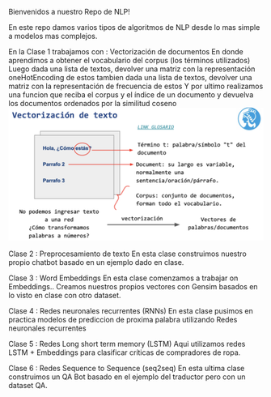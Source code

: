 Bienvenidos a nuestro Repo de NLP!

En este repo damos varios tipos de algoritmos de NLP desde lo mas simple
a modelos mas complejos.

En la Clase 1 trabajamos con : Vectorización de documentos
En donde aprendimos a obtener el vocabulario del corpus (los términos utilizados)\
Luego dada una lista de textos, devolver una matriz con la representación oneHotEncoding de estos
tambien dada una lista de textos, devolver una matriz con la representación de frecuencia de estos
Y por ultimo realizamos una funcion que reciba el corpus y el índice de un documento y devuelva los documentos ordenados por la similitud coseno
![Alt text](image.png)

Clase 2 : Preprocesamiento de texto
En esta clase construimos nuestro propio chatbot basado en un ejemplo dado en clase.

Clase 3 : Word Embeddings
En esta clase comenzamos a trabajar on Embeddings..
Creamos nuestros propios vectores con Gensim basados en lo visto en clase con otro dataset.


Clase 4 : Redes neuronales recurrentes (RNNs)
En esta clase pusimos en practica modelos de prediccion de proxima palabra utilizando
Redes neuronales recurrentes


Clase 5 : Redes Long short term memory (LSTM)
Aqui utilizamos redes LSTM + Embeddings para clasificar críticas de compradores de ropa.

Clase 6 : Redes Sequence to Sequence (seq2seq)
En esta ultima clase construimos un QA Bot basado en el ejemplo del traductor pero con un dataset QA.